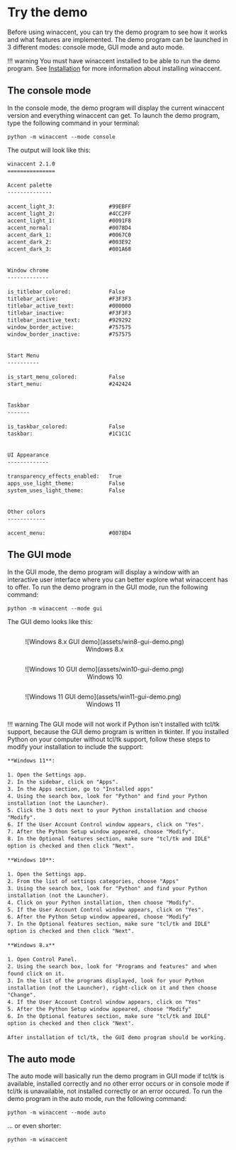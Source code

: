 # Try the demo

Before using winaccent, you can try the demo program to see how it works and what features are implemented. The demo program can be launched in 3 different modes: console mode, GUI mode and auto mode.

!!! warning
    You must have winaccent installed to be able to run the demo program. See [Installation](installation.md) for more information about installing winaccent.


## The console mode
In the console mode, the demo program will display the current winaccent version and everything winaccent can get. To launch the demo program, type the following command in your terminal:

```
python -m winaccent --mode console
```

The output will look like this:

```
winaccent 2.1.0
===============

Accent palette
--------------

accent_light_3:                 #99EBFF
accent_light_2:                 #4CC2FF
accent_light_1:                 #0091F8
accent_normal:                  #0078D4
accent_dark_1:                  #0067C0
accent_dark_2:                  #003E92
accent_dark_3:                  #001A68


Window chrome
-------------

is_titlebar_colored:            False
titlebar_active:                #F3F3F3
titlebar_active_text:           #000000
titlebar_inactive:              #F3F3F3
titlebar_inactive_text:         #929292
window_border_active:           #757575
window_border_inactive:         #757575


Start Menu
----------

is_start_menu_colored:          False
start_menu:                     #242424


Taskbar
-------

is_taskbar_colored:             False
taskbar:                        #1C1C1C


UI Appearance
-------------

transparency_effects_enabled:   True
apps_use_light_theme:           False
system_uses_light_theme:        False


Other colors
------------

accent_menu:                    #0078D4
```


## The GUI mode
In the GUI mode, the demo program will display a window with an interactive user interface where you can better explore what winaccent has to offer. To run the demo program in the GUI mode, run the following command:

```
python -m winaccent --mode gui
```

The GUI demo looks like this:

<div markdown align="center" style="display: flex; flex-wrap: wrap;">

<figure markdown>
![Windows 8.x GUI demo](assets/win8-gui-demo.png)
<br>Windows 8.x
</figure>

<figure markdown>
![Windows 10 GUI demo](assets/win10-gui-demo.png)
<br>Windows 10
</figure>

<figure markdown>
![Windows 11 GUI demo](assets/win11-gui-demo.png)
<br>Windows 11
</figure>

</div>

!!! warning
    The GUI mode will not work if Python isn't installed with tcl/tk support, because the GUI demo program is written in tkinter. If you installed Python on your computer without tcl/tk support, follow these steps to modify your installation to include the support:

    **Windows 11**:

    1. Open the Settings app.
    2. In the sidebar, click on "Apps".
    3. In the Apps section, go to "Installed apps"
    4. Using the search box, look for "Python" and find your Python installation (not the Launcher).
    5. Click the 3 dots next to your Python installation and choose "Modify".
    6. If the User Account Control window appears, click on "Yes".
    7. After the Python Setup window appeared, choose "Modify".
    8. In the Optional features section, make sure "tcl/tk and IDLE" option is checked and then click "Next".

    **Windows 10**:

    1. Open the Settings app.
    2. From the list of settings categories, choose "Apps"
    3. Using the search box, look for "Python" and find your Python installation (not the Launcher).
    4. Click on your Python installation, then choose "Modify".
    5. If the User Account Control window appears, click on "Yes".
    6. After the Python Setup window appeared, choose "Modify"
    7. In the Optional features section, make sure "tcl/tk and IDLE" option is checked and then click "Next".

    **Windows 8.x**

    1. Open Control Panel.
    2. Using the search box, look for "Programs and features" and when found click on it.
    3. In the list of the programs displayed, look for your Python installation (not the Launcher), right-click on it and then choose "Change".
    4. If the User Account Control window appears, click on "Yes"
    5. After the Python Setup window appeared, choose "Modify"
    6. In the Optional features section, make sure "tcl/tk and IDLE" option is checked and then click "Next".

    After installation of tcl/tk, the GUI demo program should be working.


## The auto mode
The auto mode will basically run the demo program in GUI mode if tcl/tk is available, installed correctly and no other error occurs or in console mode if tcl/tk is unavailable, not installed correctly or an error occured. To run the demo program in the auto mode, run the following command:

```
python -m winaccent --mode auto
```

... or even shorter:

```
python -m winaccent
```